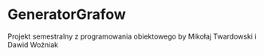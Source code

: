 # GeneratorGrafow
Projekt semestralny z programowania obiektowego by Mikołaj Twardowski i Dawid Woźniak
